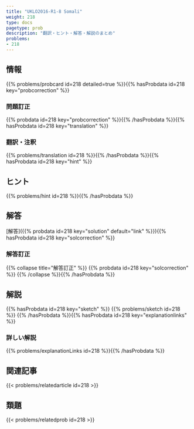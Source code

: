 ```yaml
---
title: "UKLO2016-R1-8 Somali"
weight: 218
type: docs
pagetype: prob
description: "翻訳・ヒント・解答・解説のまとめ"
problems: 
- 218
---
```


## 情報

{{% problems/probcard id=218 detailed=true %}}{{% hasProbdata id=218 key="probcorrection" %}}

### 問題訂正

{{% probdata id=218 key="probcorrection" %}}{{% /hasProbdata %}}{{% hasProbdata id=218 key="translation" %}}

### 翻訳・注釈

{{% problems/translation id=218 %}}{{% /hasProbdata %}}{{% hasProbdata id=218 key="hint" %}}

## ヒント

{{% problems/hint id=218 %}}{{% /hasProbdata %}}

## 解答

[解答]({{% probdata id=218 key="solution" default="link" %}}){{% hasProbdata id=218 key="solcorrection" %}}

### 解答訂正

{{% collapse title="解答訂正" %}}
{{% probdata id=218 key="solcorrection" %}}
{{% /collapse %}}{{% /hasProbdata %}}

## 解説

{{% hasProbdata id=218 key="sketch" %}}
{{% problems/sketch id=218 %}}
{{% /hasProbdata %}}{{% hasProbdata id=218 key="explanationlinks" %}}

### 詳しい解説

{{% problems/explanationLinks id=218 %}}{{% /hasProbdata %}}

## 関連記事

{{< problems/relatedarticle id=218 >}}

## 類題

{{< problems/relatedprob id=218 >}}

